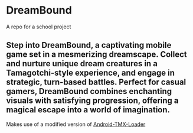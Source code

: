 # DreamBound
A repo for a school project

## Step into DreamBound, a captivating mobile game set in a mesmerizing dreamscape. Collect and nurture unique dream creatures in a Tamagotchi-style experience, and engage in strategic, turn-based battles. Perfect for casual gamers, DreamBound combines enchanting visuals with satisfying progression, offering a magical escape into a world of imagination.

Makes use of a modified version of [Android-TMX-Loader](https://github.com/davidmi/Android-TMX-Loader)
